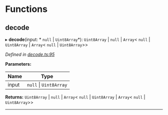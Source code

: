 

# Functions

<a id="decode"></a>

##  decode

▸ **decode**(input: * `null` &#124; `Uint8Array`*):  `Uint8Array` &#124; `null` &#124; `Array`< `null` &#124; `Uint8Array` &#124; `Array`< `null` &#124; `Uint8Array`>>

*Defined in [decode.ts:95](https://github.com/polkadot-js/common/blob/3ee9e13/packages/trie-codec/src/decode.ts#L95)*

**Parameters:**

| Name | Type |
| ------ | ------ |
| input |  `null` &#124; `Uint8Array`|

**Returns:**  `Uint8Array` &#124; `null` &#124; `Array`< `null` &#124; `Uint8Array` &#124; `Array`< `null` &#124; `Uint8Array`>>

___

